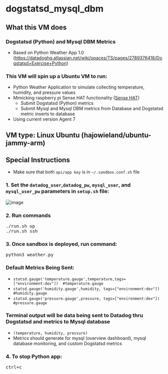 # dogstatsd_mysql_dbm

## What this VM does
### <h3>Dogstatsd (Python) and Mysql DBM Metrics</h3>
- Based on Python Weather App 1.0
(https://datadoghq.atlassian.net/wiki/spaces/TS/pages/2789376418/Dogstatsd+Exercise+Python)<p></p>


### This VM will spin up a Ubuntu VM to run:
- Python Weather Application to simulate collecting temperature, humidity, and pressure values
- Mimicking raspberry pi Sense HAT functionality ([Sense HAT](https://www.raspberrypi.com/products/sense-hat/))
  - Submit Dogstatsd (Python) metrics
  - Submit Mysql and Mysql DBM metrics from Database and Dogstatsd metric inserts to database
- Using current version Agent 7

## VM type: Linux Ubuntu (hajowieland/ubuntu-jammy-arm)

## Special Instructions

- Make sure that both `api/app key` is in `~/.sandbox.conf.sh` file

### 1. Set the `datadog_user`,`datadog_pw`, `mysql_user`, and `mysql_user_pw` parameters in `setup.sh` file:

![image](https://github.com/Dog-Gone-Earl/Made_Sandboxes/assets/107069502/ec0196ad-d947-4fe7-8df6-fd544acad9b2)

### 2. Run commands
<pre>./run.sh up
./run.sh ssh </pre>

### 3. Once sandbox is deployed, run command:

<pre>python3 weather.py</pre>
<h3>Default Metrics Being Sent:</h3>

- `statsd.gauge('temperature.gauge',temperature,tags=["environment:dev"])  #temperature.gauge`
- `statsd.gauge('humidity.gauge',humidity, tags=["environment:dev"])       #humidity.gauge`
- `statsd.gauge('pressure.gauge',pressure, tags=["environment:dev"])       #pressure.gauge`
### Terminal output will be data being sent to Datadog thru Dogstatsd and metrics to Mysql database
-  `(temperature, humidity, pressure)`
-  Metrics should generate for mysql (overview dashboard), mysql database monitoring, and custom Dogstatsd metrics
### 4. To stop Python app:
<pre>ctrl+c</pre>
